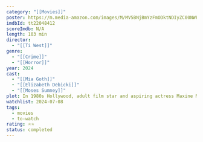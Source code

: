 ```yaml
---
category: "[[Movies]]"
poster: https://m.media-amazon.com/images/M/MV5BNjBmYzFmODktNDIyZC00NWFmLTk2NTctYmZiY2E2OTA2OTc0XkEyXkFqcGc@._V1_SX300.jpg
imdbId: tt22048412
scoreImdb: N/A
length: 103 min
director:
  - "[[Ti West]]"
genre:
  - "[[Crime]]"
  - "[[Horror]]"
year: 2024
cast:
  - "[[Mia Goth]]"
  - "[[Elizabeth Debicki]]"
  - "[[Moses Sumney]]"
plot: In 1980s Hollywood, adult film star and aspiring actress Maxine Minx finally gets her big break. But as a mysterious killer stalks the starlets of Hollywood, a trail of blood threatens to reveal her sinister past.
watchlist: 2024-07-08
tags:
  - movies
  - to-watch
rating: ⭐⭐
status: completed
---
```


